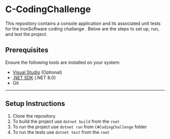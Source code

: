 # C-CodingChallenge
This repository contains a console application and its associated unit tests for the IronSoftware coding challange . Below are the steps to set up, run, and test the project.

## Prerequisites

Ensure the following tools are installed on your system:
- [Visual Studio](https://visualstudio.microsoft.com/) (Optional)
- [.NET SDK](https://dotnet.microsoft.com/) (.NET 8.0)
- Git
---

## Setup Instructions

1. Clone the repository
2. To build the project use  `dotnet build` from the `root `
3. To run the project use `dotnet run` from `C#CodingChallenge` folder 
4. To run the tests use `dotnet test` from the `root `
